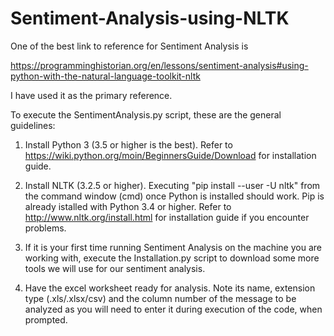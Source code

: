 # Sentiment-Analysis-using-NLTK

One of the best link to reference for Sentiment Analysis is 

https://programminghistorian.org/en/lessons/sentiment-analysis#using-python-with-the-natural-language-toolkit-nltk

I have used it as the primary reference.

To execute the SentimentAnalysis.py script, these are the general guidelines:

1. Install Python 3 (3.5 or higher is the best). Refer to https://wiki.python.org/moin/BeginnersGuide/Download for installation guide.

2. Install NLTK (3.2.5 or higher). Executing "pip install --user -U nltk" from the command window (cmd) once Python is installed should work. Pip is already istalled with Python 3.4 or higher.
	 Refer to http://www.nltk.org/install.html for installation guide if you encounter problems.

3. If it is your first time running Sentiment Analysis on the machine you are working with, execute the Installation.py script to download some more tools we will use for our sentiment analysis.

4. Have the excel worksheet ready for analysis. Note its name, extension type (.xls/.xlsx/csv) and the column number of the message to be analyzed as you will need to enter it during execution of the code, when prompted.
